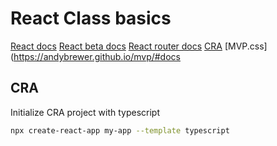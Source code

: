 # React Class basics

[React docs](https://reactjs.org/docs/getting-started.html)
[React beta docs](https://beta.reactjs.org/learn)
[React router docs](https://reactrouter.com/en/main)
[CRA](https://create-react-app.dev/docs/getting-started)
[MVP.css](https://andybrewer.github.io/mvp/#docs

## CRA

Initialize CRA project with typescript

```bash
npx create-react-app my-app --template typescript
```
